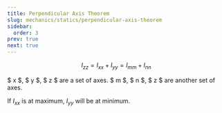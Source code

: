 ```yaml
---
title: Perpendicular Axis Theorem
slug: mechanics/statics/perpendicular-axis-theorem
sidebar:
  order: 3
prev: true
next: true
---
```


```math
I_{zz} = I_{xx} + I_{yy} = I_{mm} + I_{nn}
```

$ x $, $ y $, $ z $ are a set of axes. $ m $, $ n $, $ z $ are another set of
axes.

If $I_{xx}$ is at maximum, $I_{yy}$ will be at minimum.
